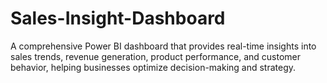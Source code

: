 # Sales-Insight-Dashboard
A comprehensive Power BI dashboard that provides real-time insights into sales trends, revenue generation, product performance, and customer behavior, helping businesses optimize decision-making and strategy.
